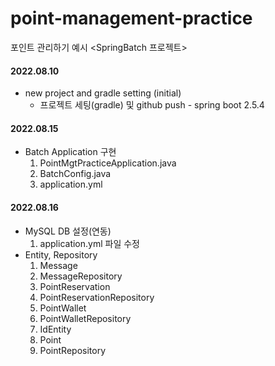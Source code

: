 # point-management-practice
포인트 관리하기 예시 <SpringBatch 프로젝트>

#### 2022.08.10 
+ new project and gradle setting (initial)
    + 프로젝트 세팅(gradle) 및 github push - spring boot 2.5.4
#### 2022.08.15
+ Batch Application 구현
  1. PointMgtPracticeApplication.java
  2. BatchConfig.java
  3. application.yml
#### 2022.08.16
+ MySQL DB 설정(연동)
  1. application.yml 파일 수정
+ Entity, Repository
  1. Message
  2. MessageRepository
  3. PointReservation
  4. PointReservationRepository
  5. PointWallet
  6. PointWalletRepository
  7. IdEntity
  8. Point
  9. PointRepository
